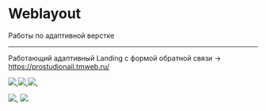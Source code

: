 # Weblayout
Работы по адаптивной верстке
____

Работающий адаптивный Landing с формой обратной связи -> https://prostudionail.tmweb.ru/

<img src="https://i.yapx.ru/WHo82.jpg">,<img src="https://i.yapx.ru/WHo8v.jpg">,<img src="https://i.yapx.ru/WHo8w.jpg">,


<img src="https://i.yapx.ru/WHo8y.jpg">,
<img src="https://i.yapx.ru/WHo81.jpg">
